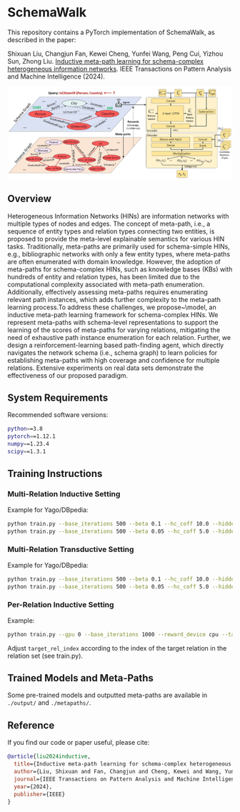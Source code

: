 # SchemaWalk

This repository contains a PyTorch implementation of SchemaWalk, as described in the paper:

Shixuan Liu, Changjun Fan, Kewei Cheng, Yunfei Wang, Peng Cui, Yizhou Sun, Zhong Liu. [Inductive meta-path learning for schema-complex heterogeneous information networks](https://ieeexplore.ieee.org/abstract/document/10613499/). IEEE Transactions on Pattern Analysis and Machine Intelligence (2024). 

![Overview](https://github.com/shixuanliu-andy/SchemaWalk/blob/main/paper/overview.jpg)


## Overview

Heterogeneous Information Networks (HINs) are information networks with multiple types of nodes and edges. The concept of meta-path, i.e., a sequence of entity types and relation types connecting two entities, is proposed to provide the meta-level explainable semantics for various HIN tasks. Traditionally, meta-paths are primarily used for schema-simple HINs, e.g., bibliographic networks with only a few entity types, where meta-paths are often enumerated with domain knowledge. However, the adoption of meta-paths for schema-complex HINs, such as knowledge bases (KBs) with hundreds of entity and relation types, has been limited due to the computational complexity associated with meta-path enumeration. Additionally, effectively assessing meta-paths requires enumerating relevant path instances, which adds further complexity to the meta-path learning process.To address these challenges, we propose~\model, an inductive meta-path learning framework for schema-complex HINs. We represent meta-paths with schema-level representations to support the learning of the scores of meta-paths for varying relations, mitigating the need of exhaustive path instance enumeration for each relation. Further, we design a reinforcement-learning based path-finding agent, which directly navigates the network schema (i.e., schema graph) to learn policies for establishing meta-paths with high coverage and confidence for multiple relations. Extensive experiments on real data sets demonstrate the effectiveness of our proposed paradigm.

## System Requirements

Recommended software versions:

```bash
python==3.8
pytorch==1.12.1
numpy==1.23.4
scipy==1.3.1
```

## Training Instructions

### Multi-Relation Inductive Setting

Example for Yago/DBpedia:

```bash
python train.py --base_iterations 500 --beta 0.1 --hc_coff 10.0 --hidden_size 200 --reward_device auto --global_coverage --gpu 0
python train.py --base_iterations 500 --beta 0.05 --hc_coff 5.0 --hidden_size 400 --reward_device auto --global_coverage --gpu 0
```
### Multi-Relation Transductive Setting

Example for Yago/DBpedia:

```bash
python train.py --base_iterations 500 --beta 0.1 --hc_coff 10.0 --hidden_size 200 --reward_device auto --global_coverage --gpu 0 --transductive
python train.py --base_iterations 500 --beta 0.05 --hc_coff 5.0 --hidden_size 400 --reward_device auto --global_coverage --gpu 0 --transductive
```

### Per-Relation Inductive Setting

Example:

```bash
python train.py --gpu 0 --base_iterations 1000 --reward_device cpu --target_rel_index 1 --hc_coff 10 --beta 0.05
```

Adjust `target_rel_index` according to the index of the target relation in the relation set (see train.py).

## Trained Models and Meta-Paths

Some pre-trained models and outputted meta-paths are available in `./output/` and `./metapaths/`.


## Reference

If you find our code or paper useful, please cite:

```bibtex
@article{liu2024inductive,
  title={Inductive meta-path learning for schema-complex heterogeneous information networks},
  author={Liu, Shixuan and Fan, Changjun and Cheng, Kewei and Wang, Yunfei and Cui, Peng and Sun, Yizhou and Liu, Zhong},
  journal={IEEE Transactions on Pattern Analysis and Machine Intelligence},
  year={2024},
  publisher={IEEE}
}
```
